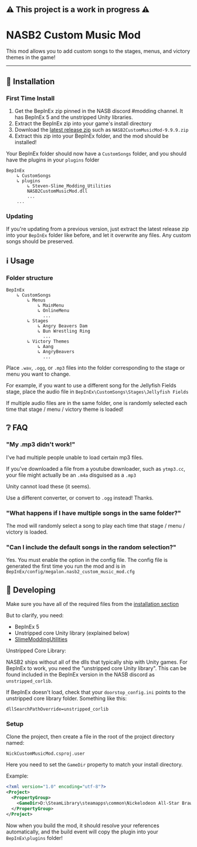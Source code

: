 ## ⚠️ This project is a work in progress ⚠️

# NASB2 Custom Music Mod

This mod allows you to add custom songs to the stages, menus, and victory themes in the game!
_____

## 🚀 Installation

### First Time Install

1. Get the BepInEx zip pinned in the NASB discord #modding channel. It has BepInEx 5 and the unstripped Unity libraries.
1. Extract the BepInEx zip into your game's install directory
1. Download the [latest release zip](https://github.com/megalon/nasb2-custom-music-mod/releases/latest) such as `NASB2CustomMusicMod-9.9.9.zip`
1. Extract this zip into your BepInEx folder, and the mod should be installed!

Your BepInEx folder should now have a `CustomSongs` folder, and you should have the plugins in your `plugins` folder
```
BepInEx
    ↳ CustomSongs
    ↳ plugins
        ↳ Steven-Slime_Modding_Utilities
        NASB2CustomMusicMod.dll
        ...
    ...
```

### Updating

If you're updating from a previous version, just extract the latest release zip into your `BepInEx` folder like before, and let it overwrite any files. Any custom songs should be preserved.

## ℹ Usage

### Folder structure
```
BepInEx
    ↳ CustomSongs
        ↳ Menus
            ↳ MainMenu
            ↳ OnlineMenu
              ...
        ↳ Stages
            ↳ Angry Beavers Dam
            ↳ Bun Wrestling Ring
              ...
        ↳ Victory Themes
            ↳ Aang
            ↳ AngryBeavers
              ...
```

Place `.wav`, `.ogg`, or `.mp3` files into the folder corresponding to the stage or menu you want to change.

For example, if you want to use a different song for the Jellyfish Fields stage, place the audio file in `BepInEx\CustomSongs\Stages\Jellyfish Fields`

If multiple audio files are in the same folder, one is randomly selected each time that stage / menu / victory theme is loaded!

## ❔ FAQ

### "My .mp3 didn't work!"
I've had multiple people unable to load certain mp3 files.

If you've downloaded a file from a youtube downloader, such as `ytmp3.cc`, your file might actually be an `.m4a` disguised as a `.mp3`

Unity cannot load these (it seems).

Use a different converter, or convert to `.ogg` instead! Thanks.

### "What happens if I have multiple songs in the same folder?"

The mod will randomly select a song to play each time that stage / menu / victory is loaded.

### "Can I include the default songs in the random selection?"

Yes. You must enable the option in the config file. The config file is generated the first time you run the mod and is in `BepInEx/config/megalon.nasb2_custom_music_mod.cfg`

## 🔧 Developing

Make sure you have all of the required files from the [installation section](https://github.com/megalon/nasb2-custom-music-mod#-installation)

But to clarify, you need:

- BepInEx 5
- Unstripped core Unity library (explained below)
- [SlimeModdingUtilities](https://github.com/DeadlyKitten/SlimeModdingUtilities)

Unstripped Core Library:

NASB2 ships without all of the dlls that typically ship with Unity games. For BepInEx to work, you need the "unstripped core Unity library". This can be found included in the BepInEx version in the NASB discord as `unstripped_corlib`.

If BepInEx doesn't load, check that your `doorstop_config.ini` points to the unstripped core library folder. Something like this:

```
dllSearchPathOverride=unstripped_corlib
```

### Setup

Clone the project, then create a file in the root of the project directory named:

`NickCustomMusicMod.csproj.user`

Here you need to set the `GameDir` property to match your install directory.

Example:
```xml
<?xml version="1.0" encoding="utf-8"?>
<Project>
  <PropertyGroup>
    <GameDir>D:\SteamLibrary\steamapps\common\Nickelodeon All-Star Brawl 2</GameDir>
  </PropertyGroup>
</Project>
```

Now when you build the mod, it should resolve your references automatically, and the build event will copy the plugin into your `BepInEx\plugins` folder!
